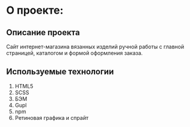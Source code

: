 # О проекте:
## Описание проекта
Сайт интернет-магазина вязанных изделий ручной работы с главной страницей, каталогом и формой оформления заказа.
## Используемые технологии
1. HTML5
2. SCSS
3. БЭМ
4. Gupl
5. npm
6. Ретиновая графика и спрайт
